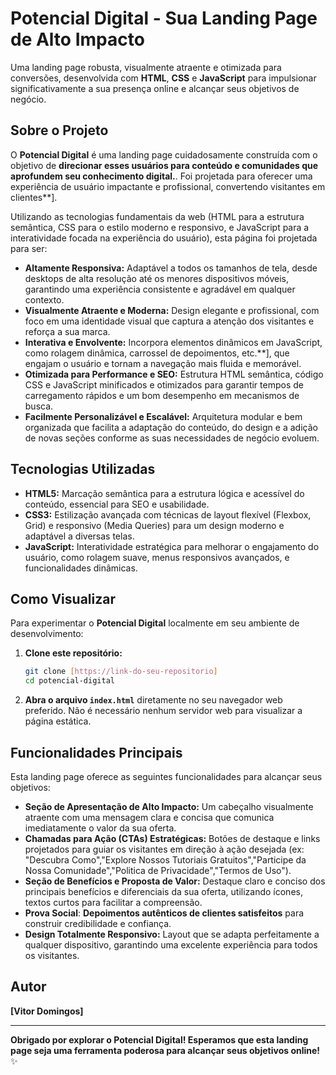 # Potencial Digital - Sua Landing Page de Alto Impacto

Uma landing page robusta, visualmente atraente e otimizada para conversões, desenvolvida com **HTML**, **CSS** e **JavaScript** para impulsionar significativamente a sua presença online e alcançar seus objetivos de negócio.

## Sobre o Projeto

O **Potencial Digital** é uma landing page cuidadosamente construída com o objetivo de **direcionar esses usuários para conteúdo e comunidades que aprofundem seu conhecimento digital.**. Foi projetada para oferecer uma experiência de usuário impactante e profissional, convertendo visitantes em  clientes**].

Utilizando as tecnologias fundamentais da web (HTML para a estrutura semântica, CSS para o estilo moderno e responsivo, e JavaScript para a interatividade focada na experiência do usuário), esta página foi projetada para ser:

* **Altamente Responsiva:** Adaptável a todos os tamanhos de tela, desde desktops de alta resolução até os menores dispositivos móveis, garantindo uma experiência consistente e agradável em qualquer contexto.
* **Visualmente Atraente e Moderna:** Design elegante e profissional, com foco em uma identidade visual que captura a atenção dos visitantes e reforça a sua marca.
* **Interativa e Envolvente:** Incorpora elementos dinâmicos em JavaScript, como rolagem dinâmica, carrossel de depoimentos, etc.**], que engajam o usuário e tornam a navegação mais fluida e memorável.
* **Otimizada para Performance e SEO:** Estrutura HTML semântica, código CSS e JavaScript minificados e otimizados para garantir tempos de carregamento rápidos e um bom desempenho em mecanismos de busca.
* **Facilmente Personalizável e Escalável:** Arquitetura modular e bem organizada que facilita a adaptação do conteúdo, do design e a adição de novas seções conforme as suas necessidades de negócio evoluem.

## Tecnologias Utilizadas

* **HTML5:** Marcação semântica para a estrutura lógica e acessível do conteúdo, essencial para SEO e usabilidade.
* **CSS3:** Estilização avançada com técnicas de layout flexível (Flexbox, Grid) e responsivo (Media Queries) para um design moderno e adaptável a diversas telas.
* **JavaScript:** Interatividade estratégica para melhorar o engajamento do usuário, como  rolagem suave, menus responsivos avançados, e funcionalidades dinâmicas.

## Como Visualizar

Para experimentar o **Potencial Digital** localmente em seu ambiente de desenvolvimento:

1.  **Clone este repositório:**
    ```bash
    git clone [https://link-do-seu-repositorio]
    cd potencial-digital
    ```
2.  **Abra o arquivo `index.html`** diretamente no seu navegador web preferido. Não é necessário nenhum servidor web para visualizar a página estática.

## Funcionalidades Principais

Esta landing page oferece as seguintes funcionalidades para alcançar seus objetivos:

* **Seção de Apresentação de Alto Impacto:** Um cabeçalho visualmente atraente com uma mensagem clara e concisa que comunica imediatamente o valor da sua oferta.
* **Chamadas para Ação (CTAs) Estratégicas:** Botões de destaque e links projetados para guiar os visitantes em direção à ação desejada (ex: "Descubra Como","Explore Nossos Tutoriais Gratuitos","Participe da Nossa Comunidade","Politica de Privacidade","Termos de Uso").
* **Seção de Benefícios e Proposta de Valor:** Destaque claro e conciso dos principais benefícios e diferenciais da sua oferta, utilizando ícones, textos curtos para facilitar a compreensão.
* **Prova Social**: **Depoimentos autênticos de clientes satisfeitos** para construir credibilidade e confiança.
* **Design Totalmente Responsivo:** Layout que se adapta perfeitamente a qualquer dispositivo, garantindo uma excelente experiência para todos os visitantes.


## Autor

**[Vitor Domingos]**

---

**Obrigado por explorar o Potencial Digital! Esperamos que esta landing page seja uma ferramenta poderosa para alcançar seus objetivos online!** ✨
